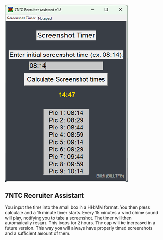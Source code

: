 ![Main Window](MainWindow.png)

## 7NTC Recruiter Assistant
You input the time into the small box in a HH:MM format.
You then press calculate and a 15 minute timer starts. 
Every 15 minutes a wind chime sound will play, notifying you to take a screenshot.
The timer will then automatically restart.
This loops for 2 hours. The cap will be increased in a future version.
This way you will always have properly timed screenshots and a sufficient amount of them.
